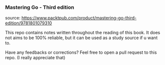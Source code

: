 ### Mastering Go - Third edition

source: https://www.packtpub.com/product/mastering-go-third-edition/9781801079310

This repo contains notes written throughout the reading of this book. It does not aims to be 100% reliable, but it can be used as a study source if u want to.

Have any feedbacks or corrections? Feel free to open a pull request to this repo. (I really appreciate that)